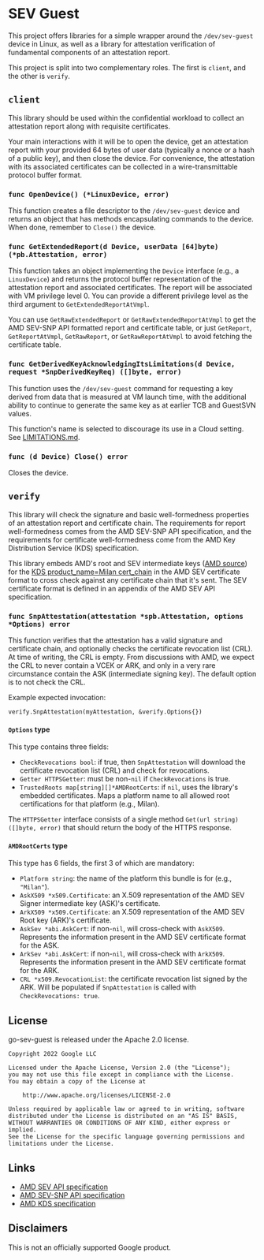# SEV Guest

This project offers libraries for a simple wrapper around the `/dev/sev-guest`
device in Linux, as well as a library for attestation verification of
fundamental components of an attestation report.

This project is split into two complementary roles. The first is `client`, and
the other is `verify`.

## `client`

This library should be used within the confidential workload to collect an
attestation report along with requisite certificates.

Your main interactions with it will be to open the device, get an attestation
report with your provided 64 bytes of user data (typically a nonce or a hash of
a public key), and then close the device. For convenience, the attestation with
its associated certificates can be collected in a wire-transmittable protocol
buffer format.

### `func OpenDevice() (*LinuxDevice, error)`

This function creates a file descriptor to the `/dev/sev-guest` device and
returns an object that has methods encapsulating commands to the device. When
done, remember to `Close()` the device.

### `func GetExtendedReport(d Device, userData [64]byte) (*pb.Attestation, error)`

This function takes an object implementing the `Device` interface (e.g., a
`LinuxDevice`) and returns the protocol buffer representation of the attestation
report and associated certificates. The report will be associated with VM
privilege level 0. You can provide a different privilege level as the third
argument to `GetExtendedReportAtVmpl`.

You can use `GetRawExtendedReport` or `GetRawExtendedReportAtVmpl` to get the
AMD SEV-SNP API formatted report and certificate table, or just `GetReport`,
`GetReportAtVmpl`, `GetRawReport`, or `GetRawReportAtVmpl` to avoid fetching the
certificate table.

### `func GetDerivedKeyAcknowledgingItsLimitations(d Device, request *SnpDerivedKeyReq) ([]byte, error)`

This function uses the `/dev/sev-guest` command for requesting a key derived
from data that is measured at VM launch time, with the additional ability to
continue to generate the same key as at earlier TCB and GuestSVN values.

This function's name is selected to discourage its use in a Cloud setting. See
[LIMITATIONS.md](LIMITATIONS.md).

### `func (d Device) Close() error`

Closes the device.

## `verify`

This library will check the signature and basic well-formedness properties of an
attestation report and certificate chain. The requirements for report
well-formedness comes from the AMD SEV-SNP API specification, and the
requirements for certificate well-formedness come from the AMD Key Distribution
Service (KDS) specification.

This library embeds AMD's root and SEV intermediate keys
([AMD source](https://developer.amd.com/wp-content/resources/ask_ark_milan.cert))
for the
[KDS product_name=Milan cert_chain](https://kdsintf.amd.com/vcek/v1/Milan/cert_chain)
in the AMD SEV certificate format to cross check against any certificate chain
that it's sent. The SEV certificate format is defined in an appendix of the AMD
SEV API specification.

### `func SnpAttestation(attestation *spb.Attestation, options *Options) error`

This function verifies that the attestation has a valid signature and
certificate chain, and optionally checks the certificate revocation list (CRL).
At time of writing, the CRL is empty. From discussions with AMD, we expect the
CRL to never contain a VCEK or ARK, and only in a very rare circumstance contain
the ASK (intermediate signing key). The default option is to not check the CRL.

Example expected invocation:

```
verify.SnpAttestation(myAttestation, &verify.Options{})
```

#### `Options` type

This type contains three fields:

*   `CheckRevocations bool`: if true, then `SnpAttestation` will download the
    certificate revocation list (CRL) and check for revocations.
*   `Getter HTTPSGetter`: must be non-`nil` if `CheckRevocations` is true.
*   `TrustedRoots map[string][]*AMDRootCerts`: if `nil`, uses the library's embedded certificates.
     Maps a platform name to all allowed root certifications for that platform (e.g., Milan).

The `HTTPSGetter` interface consists of a single method `Get(url string)
([]byte, error)` that should return the body of the HTTPS response.


#### `AMDRootCerts` type

This type has 6 fields, the first 3 of which are mandatory:

*   `Platform string`: the name of the platform this bundle is for (e.g., `"Milan"`).
*   `AskX509 *x509.Certificate`: an X.509 representation of the AMD SEV Signer intermediate key (ASK)'s certificate.
*   `ArkX509 *x509.Certificate`: an X.509 representation of the AMD SEV Root key (ARK)'s certificate.
*   `AskSev *abi.AskCert`: if non-`nil`, will cross-check with
    `AskX509`. Represents the information present in the AMD SEV certificate
    format for the ASK.
*   `ArkSev *abi.AskCert`: if non-`nil`, will cross-check with
    `ArkX509`. Represents the information present in the AMD SEV certificate
    format for the ARK.
*   `CRL *x509.RevocationList`: the certificate revocation list signed by the ARK.
    Will be populated if `SnpAttestation` is called with `CheckRevocations: true`.

## License

go-sev-guest is released under the Apache 2.0 license.

```
Copyright 2022 Google LLC

Licensed under the Apache License, Version 2.0 (the "License");
you may not use this file except in compliance with the License.
You may obtain a copy of the License at

    http://www.apache.org/licenses/LICENSE-2.0

Unless required by applicable law or agreed to in writing, software
distributed under the License is distributed on an "AS IS" BASIS,
WITHOUT WARRANTIES OR CONDITIONS OF ANY KIND, either express or implied.
See the License for the specific language governing permissions and
limitations under the License.
```

## Links

*   [AMD SEV API specification](https://www.amd.com/system/files/TechDocs/55766_SEV-KM_API_Specification.pdf)
*   [AMD SEV-SNP API specification](https://www.amd.com/system/files/TechDocs/56860.pdf)
*   [AMD KDS specification](https://www.amd.com/system/files/TechDocs/57230.pdf)

## Disclaimers

This is not an officially supported Google product.

